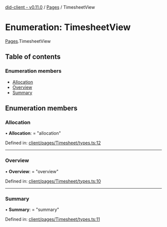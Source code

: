 [did-client - v0.11.0](../README.md) / [Pages](../modules/pages.md) / TimesheetView

# Enumeration: TimesheetView

[Pages](../modules/pages.md).TimesheetView

## Table of contents

### Enumeration members

- [Allocation](pages.timesheetview.md#allocation)
- [Overview](pages.timesheetview.md#overview)
- [Summary](pages.timesheetview.md#summary)

## Enumeration members

### Allocation

• **Allocation**: = "allocation"

Defined in: [client/pages/Timesheet/types.ts:12](https://github.com/Puzzlepart/did/blob/dev/client/pages/Timesheet/types.ts#L12)

___

### Overview

• **Overview**: = "overview"

Defined in: [client/pages/Timesheet/types.ts:10](https://github.com/Puzzlepart/did/blob/dev/client/pages/Timesheet/types.ts#L10)

___

### Summary

• **Summary**: = "summary"

Defined in: [client/pages/Timesheet/types.ts:11](https://github.com/Puzzlepart/did/blob/dev/client/pages/Timesheet/types.ts#L11)
